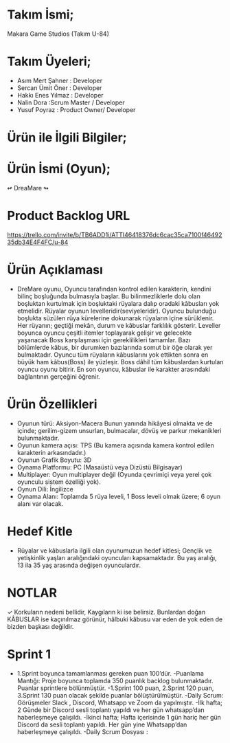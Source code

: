 # Takım İsmi;
Makara Game Studios (Takım U-84)
# Takım Üyeleri;
- Asım Mert Şahner : Developer
- Sercan Ümit Öner : Developer
- Hakkı Enes Yılmaz : Developer
- Nalin Dora :Scrum Master / Developer
- Yusuf Poyraz : Product Owner/ Developer

# Ürün ile İlgili Bilgiler; 

# Ürün İsmi (Oyun);
 ↫ DreaMare ↬
# Product Backlog URL
https://trello.com/invite/b/TB6ADD1i/ATTI46418376dc6cac35ca7100f4649235db34E4F4FC/u-84
# Ürün Açıklaması
-	DreMare oyunu, Oyuncu tarafından kontrol edilen karakterin, kendini bilinç boşluğunda bulmasıyla başlar. Bu bilinmezliklerle dolu olan boşluktan kurtulmak için boşluktaki rüyalara dalıp oradaki kâbusları yok etmelidir. Rüyalar oyunun levelleridir(seviyeleridir). Oyuncu bulunduğu boşlukta süzülen rüya kürelerine dokunarak rüyaların içine sürüklenir. Her rüyanın; geçtiği mekân, durum ve kâbuslar farklılık gösterir. Leveller boyunca oyuncu çeşitli itemler toplayarak gelişir ve gelecekte yaşanacak Boss karşılaşması için gereklilikleri tamamlar. Bazı bölümlerde kâbus, bir durumken bazılarında somut bir öğe olarak yer bulmaktadır. Oyuncu tüm rüyaların kâbuslarını yok ettikten sonra en büyük ham kâbus(Boss) ile yüzleşir. Boss dâhil tüm kâbuslardan kurtulan oyuncu oyunu bitirir. En son oyuncu, kâbuslar ile karakter arasındaki bağlantının gerçeğini öğrenir.
# Ürün Özellikleri
-	Oyunun türü: Aksiyon-Macera 
 Bunun yanında hikâyesi olmakta ve de içinde; gerilim-gizem unsurları, bulmacalar, dövüş ve parkur mekanikleri bulunmaktadır.
-	Oyunun kamera açısı: TPS (Bu kamera açısında kamera kontrol edilen karakterin arkasındadır.)
-	Oyunun Grafik Boyutu: 3D 
-	Oynama Platformu: PC (Masaüstü veya Dizüstü Bilgisayar)
-	Multiplayer: Oyun multiplayer değil (Oyunda çevrimiçi veya yerel çok oyunculu sistem özelliği yok).
-	Oynun Dili: İngilizce
-	Oynama Alanı: Toplamda 5 rüya leveli, 1 Boss leveli olmak üzere; 6 oyun alanı var olacak.

# Hedef Kitle
- Rüyalar ve kâbuslarla ilgili olan oyunumuzun hedef kitlesi; Gençlik ve yetişkinlik yaşları aralığındaki oyuncuları kapsamaktadır. Bu yaş aralığı, 13 ila 35 yaş arasında değişen oyunculardır.
# NOTLAR 
✓ Korkuların nedeni bellidir, Kaygıların ki ise belirsiz. Bunlardan doğan KÂBUSLAR ise kaçınılmaz görünür, hâlbuki kâbusu var eden de yok eden de bizden başkası değildir.
# Sprint 1
- 1.Sprint boyunca tamamlanması gereken puan 100’dür.
-Puanlama Mantığı: Proje boyunca toplamda 350 puanlık backlog bulunmaktadır. Puanlar sprintlere bölünmüştür.
-1.Sprint 100 puan, 2.Sprint 120 puan, 3.Sprint 130 puan olacak şekilde puanlar bölüştürülmüştür.
-Daily Scrum: Görüşmeler Slack , Discord, Whatsapp ve Zoom da yapılmıştır.
-İlk hafta; 2 Günde bir Discord sesli toplantı yapıldı ve her gün whatsapp’dan haberleşmeye çalışıldı.
-İkinci hafta; Hafta içerisinde 1 gün hariç her gün Discord da sesli toplantı yapıldı. Her gün yine Whatsapp’dan haberleşmeye çalışıldı.
-Daily Scrum Dosyası :
